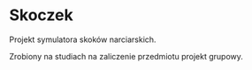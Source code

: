 # Skoczek
Projekt symulatora skoków narciarskich.

Zrobiony na studiach na zaliczenie przedmiotu projekt grupowy.
